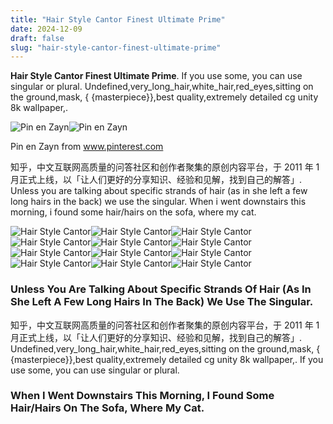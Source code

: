 ```yaml
---
title: "Hair Style Cantor Finest Ultimate Prime"
date: 2024-12-09
draft: false
slug: "hair-style-cantor-finest-ultimate-prime" 
---
```


**Hair Style Cantor Finest Ultimate Prime**. If you use some, you can use singular or plural. Undefined,very\_long\_hair,white\_hair,red\_eyes,sitting on the ground,mask, { {masterpiece}},best quality,extremely detailed cg unity 8k wallpaper,.

![Pin en Zayn](https://i.pinimg.com/originals/53/38/d3/5338d3ef48120b7e3c3fe2c09e51454d.jpg)![Pin en Zayn](https://i.pinimg.com/originals/53/38/d3/5338d3ef48120b7e3c3fe2c09e51454d.jpg)

Pin en Zayn from www.pinterest.com

知乎，中文互联网高质量的问答社区和创作者聚集的原创内容平台，于 2011 年 1 月正式上线，以「让人们更好的分享知识、经验和见解，找到自己的解答」. Unless you are talking about specific strands of hair (as in she left a few long hairs in the back) we use the singular. When i went downstairs this morning, i found some hair/hairs on the sofa, where my cat.

![Hair Style Cantor ](https://get.wallhere.com/photo/model-portrait-music-singer-hair-DJ-singing-Hardwell-Robbert-van-de-Corput-man-male-hairstyle-1920x1200-px-photo-shoot-facial-hair-558891.jpg " Papel de parede modelo, retrato, música, cantor, cabelo, DJ, cantando")![Hair Style Cantor ](https://i.pinimg.com/736x/5e/27/e6/5e27e6cb2e2c5e5ebbb875c049ed3b1d.jpg " 42 Cortes de Cabelo Cacheado Masculino (curto, longo e médio) para se")![Hair Style Cantor ](https://i.pinimg.com/originals/53/38/d3/5338d3ef48120b7e3c3fe2c09e51454d.jpg " Pin en Zayn")![Hair Style Cantor ](https://galoremag.com/wp-content/uploads/2023/02/Photo-Jan-08-2023-8-01-36-AM_Easy-Resize.com_.jpg " R&B Singer Jacquees Gave us a New Melody for the National Anthem and a")![Hair Style Cantor ](https://veja.abril.com.br/wp-content/uploads/2016/05/o-cantor-harry-styles-original1.jpeg?quality=70&strip=all&resize=680 " Harry Styles, do One Direction, doa o cabelo para instituição VEJA")![Hair Style Cantor ](https://i.pinimg.com/originals/c1/b0/c0/c1b0c08be8daf558a14fb5acd5b660d4.jpg " Pin de ️* Kata Boldi * ️ en JON BON JOVI Bon jovi, Gatos, Playeras")![Hair Style Cantor ](https://i.pinimg.com/736x/12/7c/5a/127c5a2a73d7a196d785d39c6fe3c108--long-haircuts--medium-long-hairstyles.jpg " Jared Joseph Leto é Americano Lindo Ator Cantor Compositor picture")![Hair Style Cantor ](https://i.pinimg.com/originals/4d/56/72/4d5672974f15d445af45d53b708448e3.jpg " 2017 Hair Trends, Hair Styles 2017, Hair Color Trends, Top Trends")![Hair Style Cantor ](https://i.pinimg.com/originals/68/fa/62/68fa623b29819226bbcf0781c35fd27e.jpg " ︎Bruno Mars ︎2018 Bruno mars hair, Bruno mars, Bruno mars grammys")![Hair Style Cantor ](https://i.pinimg.com/originals/32/e0/bd/32e0bd21048e215b2d79ddf236cca921.jpg " cinza de cantor do queen Silver Hair Men, Adam Style, Brita, Adam")![Hair Style Cantor ](https://f.i.uol.com.br/fotografia/2018/01/04/15151099275a4ebe273fcf1_1515109927_3x2_xl.jpg " Cantor britânico Harry Styles se apresenta em São Paulo; veja mais")![Hair Style Cantor ](https://i.pinimg.com/originals/b2/30/7c/b2307ce4e01724229dcea039aa071b5d.jpg " Cantor de Funk. Cortes de cabelo do barbeiro, Listra na sobrancelha")

### Unless You Are Talking About Specific Strands Of Hair (As In She Left A Few Long Hairs In The Back) We Use The Singular.

知乎，中文互联网高质量的问答社区和创作者聚集的原创内容平台，于 2011 年 1 月正式上线，以「让人们更好的分享知识、经验和见解，找到自己的解答」. Undefined,very\_long\_hair,white\_hair,red\_eyes,sitting on the ground,mask, { {masterpiece}},best quality,extremely detailed cg unity 8k wallpaper,. If you use some, you can use singular or plural.

### When I Went Downstairs This Morning, I Found Some Hair/Hairs On The Sofa, Where My Cat.